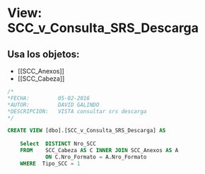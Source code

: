 # View: SCC_v_Consulta_SRS_Descarga

## Usa los objetos:
- [[SCC_Anexos]]
- [[SCC_Cabeza]]

```sql
/*
*FECHA:			05-02-2016
*AUTOR:			DAVID GALINDO
*DESCRIPCION:	VISTA consultar srs descarga
*/

CREATE VIEW [dbo].[SCC_v_Consulta_SRS_Descarga] AS 
	
	Select  DISTINCT Nro_SCC
	FROM	SCC_Cabeza AS C INNER JOIN SCC_Anexos AS A
			ON C.Nro_Formato = A.Nro_Formato
	WHERE  Tipo_SCC = 1

```
